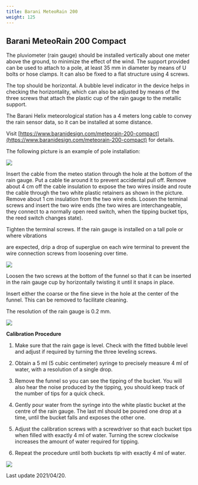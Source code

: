 ```yaml
---
title: Barani MeteoRain 200
weight: 125
---
```


## Barani MeteoRain 200 Compact

The pluviometer (rain gauge) should be installed vertically about one
meter above the ground, to minimize the effect of the wind. The support
provided can be used to attach to a pole, at least 35 mm in diameter by
means of U bolts or hose clamps. It can also be fixed to a flat
structure using 4 screws.

The top should be horizontal. A bubble level indicator in the device
helps in checking the horizontality, which can also be adjusted by means
of the three screws that attach the plastic cup of the rain gauge to the
metallic support.

The Barani Helix meteorological station has a 4 meters long cable to
convey the rain sensor data, so it can be installed at some distance.

Visit
[https://www.baranidesign.com/meteorain-200-compact](https://www.baranidesign.com/meteorain-200-compact)
for details.

The following picture is an example of pole installation:

![](/en/Documentation/Installation/images/img_meteorain_200_compact/media/image1.png)

Insert the cable from the meteo station through the hole at the bottom
of the rain gauge. Put a cable tie around it to prevent accidental pull
off. Remove about 4 cm off the cable insulation to expose the two wires
inside and route the cable through the two white plastic retainers as
shown in the picture. Remove about 1 cm insulation from the two wire
ends. Loosen the terminal screws and insert the two wire ends (the two
wires are interchangeable, they connect to a normally open reed switch,
when the tipping bucket tips, the reed switch changes state).

Tighten the terminal screws. If the rain gauge is installed on a tall
pole or where vibrations

are expected, drip a drop of superglue on each wire terminal to prevent
the wire connection screws from loosening over time.

![](/en/Documentation/Installation/images/img_meteorain_200_compact/media/image2.png)

Loosen the two screws at the bottom of the funnel so that it can be
inserted in the rain gauge cup by horizontally twisting it until it
snaps in place.

Insert either the coarse or the fine sieve in the hole at the center of
the funnel. This can be removed to facilitate cleaning.

The resolution of the rain gauge is 0.2 mm.

![](/en/Documentation/Installation/images/img_meteorain_200_compact/media/image3.png)

**Calibration Procedure**

1.  Make sure that the rain gage is level. Check with the fitted bubble level and adjust if required by turning the three leveling screws.

2.  Obtain a 5 ml (5 cubic centimeter) syringe to precisely measure 4 ml of water, with a resolution of a single drop.

3.  Remove the funnel so you can see the tipping of the bucket. You will also hear the noise produced by the tipping, you should keep track of the number of tips for a quick check.

4.  Gently pour water from the syringe into the white plastic bucket at the centre of the rain gauge. The last ml should be poured one drop at a time, until the bucket falls and exposes the other one.

5.  Adjust the calibration screws with a screwdriver so that each bucket tips when filled with exactly 4 ml of water. Turning the screw clockwise increases the amount of water required for tipping.

6.  Repeat the procedure until both buckets tip with exactly 4 ml of water.

![](/en/Documentation/Installation/images/img_meteorain_200_compact/media/image4.png)

Last update 2021/04/20.
